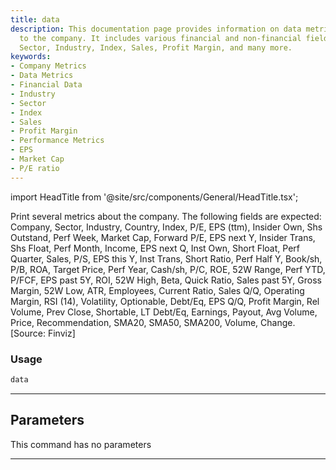 ```yaml
---
title: data
description: This documentation page provides information on data metrics related
  to the company. It includes various financial and non-financial fields such as Company,
  Sector, Industry, Index, Sales, Profit Margin, and many more.
keywords:
- Company Metrics
- Data Metrics
- Financial Data
- Industry
- Sector
- Index
- Sales
- Profit Margin
- Performance Metrics
- EPS
- Market Cap
- P/E ratio
---
```


import HeadTitle from '@site/src/components/General/HeadTitle.tsx';

<HeadTitle title="data - Fa - Stocks - Reference | OpenBB Terminal Docs" />

Print several metrics about the company. The following fields are expected: Company, Sector, Industry, Country, Index, P/E, EPS (ttm), Insider Own, Shs Outstand, Perf Week, Market Cap, Forward P/E, EPS next Y, Insider Trans, Shs Float, Perf Month, Income, EPS next Q, Inst Own, Short Float, Perf Quarter, Sales, P/S, EPS this Y, Inst Trans, Short Ratio, Perf Half Y, Book/sh, P/B, ROA, Target Price, Perf Year, Cash/sh, P/C, ROE, 52W Range, Perf YTD, P/FCF, EPS past 5Y, ROI, 52W High, Beta, Quick Ratio, Sales past 5Y, Gross Margin, 52W Low, ATR, Employees, Current Ratio, Sales Q/Q, Operating Margin, RSI (14), Volatility, Optionable, Debt/Eq, EPS Q/Q, Profit Margin, Rel Volume, Prev Close, Shortable, LT Debt/Eq, Earnings, Payout, Avg Volume, Price, Recommendation, SMA20, SMA50, SMA200, Volume, Change. [Source: Finviz]

### Usage

```python
data
```

---

## Parameters

This command has no parameters


---
